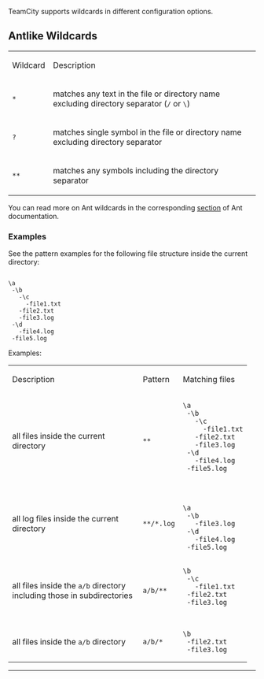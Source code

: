 [//]: # (title: Wildcards)
[//]: # (auxiliary-id: Wildcards)

TeamCity supports wildcards in different configuration options.


## Antlike Wildcards


<table>
<tr>

<td>

Wildcard 

</td>


<td>

Description 

</td>
</tr>
<tr>


<td>

`*`    


</td>


<td>

matches any text in the file or directory name excluding directory separator (`/` or `\`)


</td>
</tr>
<tr>


<td>

 `?`     


</td>


<td>

matches single symbol in the file or directory name excluding directory separator 


</td>
</tr>
<tr>


<td>

`**`

</td>


<td>

matches any symbols including the directory separator

</td>
</tr>
</table>

You can read more on Ant wildcards in the corresponding [section](http://ant.apache.org/manual/dirtasks.html#patterns) of Ant documentation.

### Examples

See the pattern examples for the following file structure inside the current directory:

```Shell

\a
 -\b
   -\c
     -file1.txt
   -file2.txt
   -file3.log
 -\d
   -file4.log
 -file5.log
```

Examples:

<table>
<tr>


<td width="250">

Description

</td>

<td>

Pattern

</td>


<td>

Matching files

</td>
</tr>
<tr>

<td>

all files inside the current directory

</td>

<td>

`**`

</td>

<td>

```Shell
\a
 -\b
   -\c
     -file1.txt
   -file2.txt
   -file3.log
 -\d
   -file4.log
 -file5.log
 
```

</td>
</tr>
<tr>

<td>

all log files inside the current directory

</td>


<td>

`**/*.log`

</td>

<td>

```Shell

\a
 -\b
   -file3.log
 -\d
   -file4.log
 -file5.log
 ```

</td>
</tr>
<tr>


<td>

all files inside the `a/b` directory including those in subdirectories

</td>

<td>

`a/b/**`

</td>

<td>

```Shell
\b
 -\c
   -file1.txt
 -file2.txt
 -file3.log
 
```

</td>
</tr>
<tr>

<td>

all files inside the `a/b` directory

</td>

<td>

`a/b/*`

</td>

<td>

```Shell
\b
 -file2.txt
 -file3.log
```

</td>
</tr>
</table>

__ __
